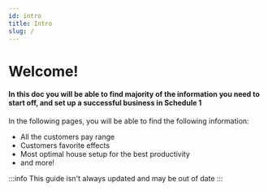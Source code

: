 ```yaml
---
id: intro
title: Intro
slug: /
---
```


# Welcome!

#### In this doc you will be able to find majority of the information you need to start off, and set up a successful business in Schedule 1

In the following pages, you will be able to find the following information: 
- All the customers pay range 
- Customers favorite effects
- Most optimal house setup for the best productivity
- and more!

:::info
This guide isn't always updated and may be out of date
:::